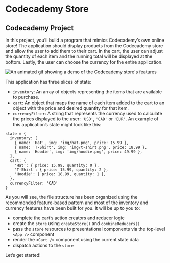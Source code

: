 # Codecademy Store

## Codecademy Project

In this project, you’ll build a program that mimics Codecademy’s own online store! The application should display products from the Codecademy store and allow the user to add them to their cart. In the cart, the user can adjust the quantity of each item and the running total will be displayed at the bottom. Lastly, the user can choose the currency for the entire application.

![An animated gif showing a demo of the Codecademy store's features](https://static-assets.codecademy.com/Courses/Learn-Redux/codecademy-store/shopping-cart-demo.gif)

This application has three slices of state:

- <code>inventory</code>: An array of objects representing the items that are available to purchase.
- <code>cart</code>: An object that maps the name of each item added to the cart to an object with the price and desired quantity for that item.
- <code>currencyFilter</code>: A string that represents the currency used to calculate the prices displayed to the user: <code>'USD'</code>, <code>'CAD'</code> or <code>'EUR'</code>.
An example of this application’s state might look like this:

```
state = {
  inventory: [
    { name: 'Hat', img: 'img/hat.png', price: 15.99 },
    { name: 'T-Shirt', img: 'img/t-shirt.png', price: 18.99 },
    { name: 'Hoodie', img: 'img/hoodie.png', price: 49.99 },
  ],
  cart: {
    'Hat': { price: 15.99, quantity: 0 },
    'T-Shirt': { price: 15.99, quantity: 2 },
    'Hoodie': { price: 18.99, quantity: 1 },
  },
  currencyFilter: 'CAD'
}
```

As you will see, the file structure has been organized using the recommended feature-based pattern and most of the inventory and currency features have been built for you. It will be up to you to:

- complete the cart’s action creators and reducer logic
- create the <code>store</code> using <code>createStore()</code> and <code>combineReducers()</code>
- pass the <code>store</code> resources to presentational components via the top-level ```<App />``` component
- render the ```<Cart />``` component using the current state data
- dispatch actions to the <code>store</code>

Let’s get started!